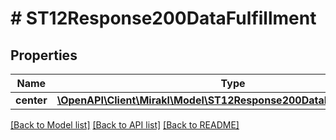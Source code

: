# # ST12Response200DataFulfillment

## Properties

Name | Type | Description | Notes
------------ | ------------- | ------------- | -------------
**center** | [**\OpenAPI\Client\Mirakl\Model\ST12Response200DataFulfillmentCenter**](ST12Response200DataFulfillmentCenter.md) |  | [optional]

[[Back to Model list]](../../README.md#models) [[Back to API list]](../../README.md#endpoints) [[Back to README]](../../README.md)
